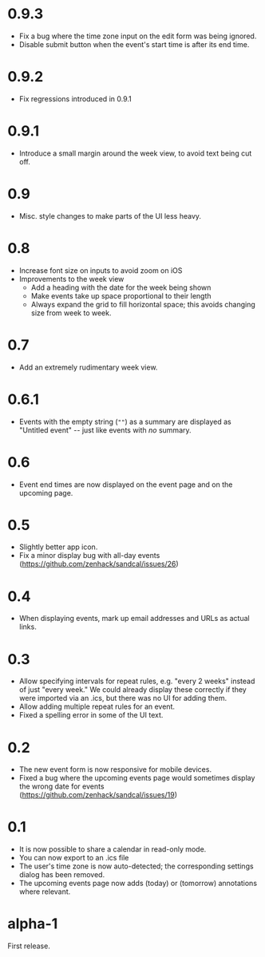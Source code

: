 # 0.9.3

* Fix a bug where the time zone input on the edit form was being
  ignored.
* Disable submit button when the event's start time is after its end
  time.

# 0.9.2

* Fix regressions introduced in 0.9.1

# 0.9.1

* Introduce a small margin around the week view, to avoid text being cut
  off.

# 0.9

* Misc. style changes to make parts of the UI less heavy.

# 0.8

* Increase font size on inputs to avoid zoom on iOS
* Improvements to the week view
  * Add a heading with the date for the week being shown
  * Make events take up space proportional to their length
  * Always expand the grid to fill horizontal space; this avoids
    changing size from week to week.

# 0.7

* Add an extremely rudimentary week view.

# 0.6.1

* Events with the empty string (`""`) as a summary are displayed as
  "Untitled event" -- just like events with *no* summary.

# 0.6

* Event end times are now displayed on the event page and on the
  upcoming page.

# 0.5

* Slightly better app icon.
* Fix a minor display bug with all-day events
  (<https://github.com/zenhack/sandcal/issues/26>)

# 0.4

* When displaying events, mark up email addresses and URLs as actual
  links.

# 0.3

* Allow specifying intervals for repeat rules, e.g. "every 2 weeks"
  instead of just "every week." We could already display these correctly
  if they were imported via an .ics, but there was no UI for adding
  them.
* Allow adding multiple repeat rules for an event.
* Fixed a spelling error in some of the UI text.

# 0.2

* The new event form is now responsive for mobile devices.
* Fixed a bug where the upcoming events page would sometimes display
  the wrong date for events (<https://github.com/zenhack/sandcal/issues/19>)

# 0.1

* It is now possible to share a calendar in read-only mode.
* You can now export to an .ics file
* The user's time zone is now auto-detected; the corresponding settings
  dialog has been removed.
* The upcoming events page now adds (today) or (tomorrow) annotations
  where relevant.

# alpha-1

First release.
